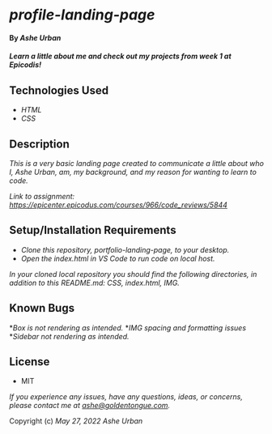 # _profile-landing-page_
####  By _Ashe Urban_
#### _Learn a little about me and check out my projects from week 1 at Epicodis!_

## Technologies Used
* _HTML_
* *CSS*
## Description
_This is a very basic landing page created to communicate a little about who I, Ashe Urban, am, my background, and my reason for wanting to learn to code._

_Link to assignment: https://epicenter.epicodus.com/courses/966/code_reviews/5844_

## Setup/Installation Requirements
* _Clone this repository, portfolio-landing-page, to your desktop._
* _Open the index.html in VS Code to run code on local host._

_In your cloned local repository you should find the following directories, in addition to this README.md: CSS, index.html, IMG._

## Known Bugs

*_Box is not rendering as intended._
*_IMG spacing and formatting issues_
*_Sidebar not rendering as intended._

## License
* MIT

_If you experience any issues, have any questions, ideas, or concerns, please contact me at ashe@goldentongue.com._

Copyright (c) _May 27, 2022_ _Ashe Urban_
